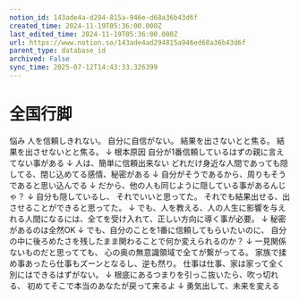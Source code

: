 ```yaml
---
notion_id: 143ade4a-d294-815a-946e-d68a36b43d6f
created_time: 2024-11-19T05:36:00.000Z
last_edited_time: 2024-11-19T05:36:00.000Z
url: https://www.notion.so/143ade4ad294815a946ed68a36b43d6f
parent_type: database_id
archived: False
sync_time: 2025-07-12T14:43:33.326399
---
```


# 全国行脚


悩み
人を信頼しきれない。
自分に自信がない。
結果を出さないとと焦る。
結果を出させないとと焦る。
↓
根本原因
自分が1番信頼しているはずの親に言えてない事がある
↓
人は、簡単に信頼出来ない
どれだけ身近な人間であっても隠してる、閉じ込めてる感情、秘密がある
↓
自分がそうであるから、周りもそうであると思い込んでる
↓
だから、他の人も同じように隠している事があるんじゃ？
↓
自分も隠しているし、
それでいいと思ってた。
それでも結果出せる、出させることができると思ってた。
↓
でも、人を教える、人の人生に影響を与えれる人間になるには、全てを受け入れて、正しい方向に導く事が必要。
↓
秘密があるのは全然OK
↓
でも、自分のことを1番に信頼してもらいたいのに、
自分の中に後ろめたさを残したまま関わることで何か変えられるのか？
↓
一見関係ないものだと思ってても、
心の奥の無意識領域で全てが繋がってる。
家族で揉め事あったら仕事もズーンとなるし、逆も然り。
仕事は仕事、家は家って全く別にはできるはずがない。
↓
根底にあるつまりを引っこ抜いたら、吹っ切れる、
初めてそこで本当のあなたが戻って来るよ
↓
勇気出して、未来を変える